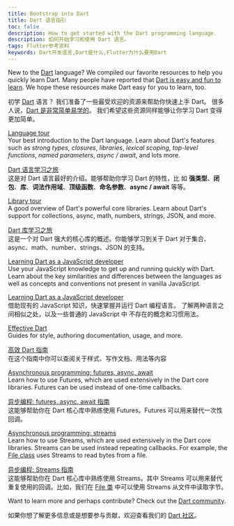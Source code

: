 ```yaml
---
title: Bootstrap into Dart
title: Dart 语言指引
toc: false
description: How to get started with the Dart programming language.
description: 如何开始学习和使用 Dart 语言。
tags: Flutter参考资料
keywords: Dart开发语言,Dart是什么,Flutter为什么要用Dart
---
```


New to the [Dart][] language?
We compiled our favorite resources to
help you quickly learn Dart.
Many people have reported that
[Dart is easy and fun to learn][].
We hope these resources make Dart easy for
you to learn, too.

初学 [Dart]({{site.dart-site}}) 语言？
我们准备了一些最受欢迎的资源来帮助你快速上手 Dart。
很多人说，[Dart 是非常简单易学的][Dart is easy and fun to learn]。
我们希望这些资源同样能够让你学习 Dart 变得更加简单。

[Language tour][]
<br> Your best introduction to the Dart language. Learn about Dart's
  features such as _strong types_, _closures_, _libraries_, _lexical scoping_,
  _top-level functions_, _named parameters_, _async / await_, and lots more.
  
[Dart 语言学习之旅][Language tour]
<br> 这是对 Dart 语言最好的介绍。能够帮助你学习 Dart 的特性，比
如 **强类型**、**闭包**、**库**、**词法作用域**、**顶级函数**、**命名参数**、**async / await** 等等。

[Library tour][]
<br> A good overview of Dart's powerful core libraries. Learn about
  Dart's support for collections, async, math, numbers, strings, JSON, and more.

[Dart 库学习之旅][Library tour]
<br> 这是一个对 Dart 强大的核心库的概述。你能够学习到关于 Dart 对于集合、async、math、number、strings、JSON 的支持。

[Learning Dart as a JavaScript developer][]
<br> Use your JavaScript knowledge to get up and running quickly with Dart.
  Learn about the key similarities and differences between the languages
  as well as concepts and conventions not present in vanilla JavaScript.

[Learning Dart as a JavaScript developer][]
<br> 借助现有的 JavaScript 知识，快速掌握并运行 Dart 编程语言。
了解两种语言之间相似之处，以及一些普通的 JavaScript 中
不存在的概念和习惯用法。

[Effective Dart][]
<br> Guides for style, authoring documentation, usage,
  and more.

[高效 Dart 指南][Effective Dart]
<br> 在这个指南中你可以查阅关于样式、写作文档、用法等内容

[Asynchronous programming: futures, async, await][]
<br> Learn how to use Futures, which are used extensively in the Dart core
  libraries.  Futures can be used instead of one-time callbacks.

[异步编程: futures, async, await 指南][Asynchronous programming: futures, async, await]
<br> 这能够帮助你在 Dart 核心库中熟练使用 Futures。Futures 可以用来替代一次性回调。

[Asynchronous programming: streams][]
<br> Learn how to use Streams, which are used extensively in the Dart core
  libraries. Streams can be used instead repeating callbacks.
  For example, the
  [File class]({{site.api}}/flutter/dart-io/File-class.html)
  uses Streams to read bytes from a file.

[异步编程: Streams 指南]({{site.dart-site}}/docs/tutorials/streams)
<br> 这能够帮助你在 Dart 核心库中熟练使用 Streams。其中 Streams 可以用来替代重复使用的回调。比如，我们在 [File 类]({{site.api}}/flutter/dart-io/File-class.html) 中可以使用 Streams 从文件中读取字节。

Want to learn more and perhaps contribute? Check out the
[Dart community]({{site.dart-site}}/community).

如果你想了解更多信息或是想要参与贡献，欢迎查看我们的 [Dart 社区]({{site.dart-site}}/community)。

[Asynchronous programming: futures, async, await]: {{site.dart-site}}/codelabs/async-await
[Asynchronous programming: streams]: {{site.dart-site}}/tutorials/language/streams
[Dart]: {{site.dart-site}}
[Dart community]: {{site.dart-site}}/community
[Dart is easy and fun to learn]: {{site.url}}/resources/faq#why-did-flutter-choose-to-use-dart
[Effective Dart]: {{site.dart-site}}/guides/language/effective-dart
[`File`]: {{site.api}}/flutter/dart-io/File-class.html
[Learning Dart as a JavaScript developer]: {{site.dart-site}}/guides/language/coming-from/js-to-dart
[Language tour]: {{site.dart-site}}/language
[Library tour]: {{site.dart-site}}/guides/libraries/library-tour
